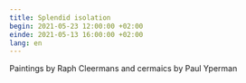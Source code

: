 ```yaml
---
title: Splendid isolation
begin: 2021-05-23 12:00:00 +02:00
einde: 2021-05-13 16:00:00 +02:00
lang: en
---
```


Paintings by Raph Cleermans and cermaics by Paul Yperman
